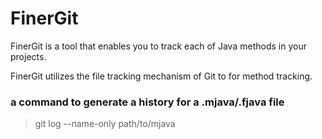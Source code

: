 # FinerGit
FinerGit is a tool that enables you to track each of Java methods in your projects.

FinerGit utilizes the file tracking mechanism of Git to for method tracking.


### a command to generate a history for a .mjava/.fjava file
> git log --name-only path/to/mjava
